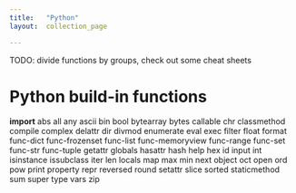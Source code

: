 ```yaml
---
title:   "Python"
layout:  collection_page

---
```


TODO: divide functions by groups, check out some cheat sheets

# Python build-in functions

__import__
abs
all
any
ascii
bin
bool
bytearray
bytes
callable
chr
classmethod
compile
complex
delattr
dir
divmod
enumerate
eval
exec
filter
float
format
func-dict
func-frozenset
func-list
func-memoryview
func-range
func-set
func-str
func-tuple
getattr
globals
hasattr
hash
help
hex
id
input
int
isinstance
issubclass
iter
len
locals
map
max
min
next
object
oct
open
ord
pow
print
property
repr
reversed
round
setattr
slice
sorted
staticmethod
sum
super
type
vars
zip
